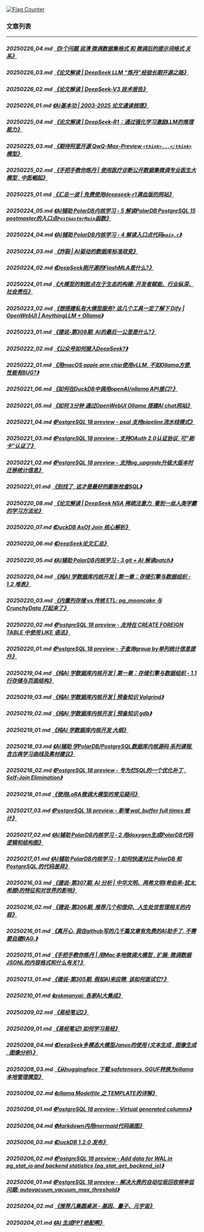 <a rel="nofollow" href="http://info.flagcounter.com/h9V1"  ><img src="http://s03.flagcounter.com/count/h9V1/bg_FFFFFF/txt_000000/border_CCCCCC/columns_2/maxflags_12/viewers_0/labels_0/pageviews_0/flags_0/"  alt="Flag Counter"  border="0"  ></a>  
  
### 文章列表  
----  
##### 20250226_04.md   [《9个问题 说清 微调数据集格式 和 微调后的提示词格式 关系》](20250226_04.md)  
##### 20250226_03.md   [《论文解读 | DeepSeek LLM “炼丹”经验长期开源之路》](20250226_03.md)  
##### 20250226_02.md   [《论文解读 | DeepSeek-V3 技术报告》](20250226_02.md)  
##### 20250226_01.md   [《AI基本功 | 2003-2025 论文通读梳理》](20250226_01.md)  
##### 20250225_04.md   [《论文解读 | DeepSeek-R1：通过强化学习激励LLM的推理能力》](20250225_04.md)  
##### 20250225_03.md   [《期待阿里开源 QwQ-Max-Preview `<think>...</think>` 模型》](20250225_03.md)  
##### 20250225_02.md   [《手把手教你炼丹 | 使用医疗诊断公开数据集微调专业医生大模型 , 中医崛起》](20250225_02.md)  
##### 20250225_01.md   [《汇总一波 | 免费使用deepseek-r1满血版的网站》](20250225_01.md)  
##### 20250224_05.md   [《AI辅助 PolarDB内核学习 - 5 解读PolarDB PostgreSQL 15 postmaster的入口点`PostmasterMain`函数》](20250224_05.md)  
##### 20250224_04.md   [《AI辅助 PolarDB内核学习 - 4 解读入口点代码`main.c`》](20250224_04.md)  
##### 20250224_03.md   [《炸裂 | AI驱动的数据库标准政变》](20250224_03.md)  
##### 20250224_02.md   [《DeepSeek刚开源的FlashMLA是什么?》](20250224_02.md)  
##### 20250224_01.md   [《大模型的制胜点在于生态的构建: 开发者赋能、行业纵深、社会责任》](20250224_01.md)  
##### 20250223_02.md   [《想搭建私有大模型服务? 这几个工具一定了解下 Dify | OpenWebUI | AnythingLLM + Ollama》](20250223_02.md)  
##### 20250223_01.md   [《德说-第308期, AI的最后一公里是什么?》](20250223_01.md)  
##### 20250222_02.md   [《公众号如何接入DeepSeek?》](20250222_02.md)  
##### 20250222_01.md   [《用macOS apple arm chip使用vLLM, 不如Ollama方便, 性能有BUG?》](20250222_01.md)  
##### 20250221_06.md   [《如何在DuckDB中调用openAI/ollama API接口?》](20250221_06.md)  
##### 20250221_05.md   [《如何 3分钟 通过OpenWebUI Ollama 搭建AI chat网站》](20250221_05.md)  
##### 20250221_04.md   [《PostgreSQL 18 preview - psql 支持pipeline流水线模式》](20250221_04.md)  
##### 20250221_03.md   [《PostgreSQL 18 preview - 支持OAuth 2.0认证协议, 可“刷卡”认证了》](20250221_03.md)  
##### 20250221_02.md   [《PostgreSQL 18 preview - 支持pg_upgrade升级大版本时迁移统计信息》](20250221_02.md)  
##### 20250221_01.md   [《别找了, 这才是最好的膨胀检查SQL》](20250221_01.md)  
##### 20250220_08.md   [《论文解读 | DeepSeek NSA 稀疏注意力, 看到一丝人类学霸的学习方法论》](20250220_08.md)  
##### 20250220_07.md   [《DuckDB AsOf Join 核心解析》](20250220_07.md)  
##### 20250220_06.md   [《DeepSeek论文汇总》](20250220_06.md)  
##### 20250220_05.md   [《AI辅助 PolarDB内核学习 - 3 git + AI 解读patch》](20250220_05.md)  
##### 20250220_04.md   [《纯AI 学数据库内核开发 | 第一章：存储引擎与数据组织 - 1.2 堆表》](20250220_04.md)  
##### 20250220_03.md   [《内置列存储 vs 传统 ETL: pg_mooncake 与 CrunchyData 打起来了》](20250220_03.md)  
##### 20250220_02.md   [《PostgreSQL 18 preview - 支持在 CREATE FOREIGN TABLE 中使用 LIKE 语法》](20250220_02.md)  
##### 20250220_01.md   [《PostgreSQL 18 preview - 子查询group by单列统计信息提升》](20250220_01.md)  
##### 20250219_04.md   [《纯AI 学数据库内核开发 | 第一章：存储引擎与数据组织 - 1.1 行存储与页面结构》](20250219_04.md)  
##### 20250219_03.md   [《纯AI 学数据库内核开发 | 预备知识 Valgrind》](20250219_03.md)  
##### 20250219_02.md   [《纯AI 学数据库内核开发 | 预备知识 gdb》](20250219_02.md)  
##### 20250219_01.md   [《纯AI 学数据库内核开发 大纲》](20250219_01.md)  
##### 20250218_03.md   [《AI辅助 学PolarDB/PostgreSQL数据库内核源码 系列课程, 含古典学习曲线及素材建议》](20250218_03.md)  
##### 20250218_02.md   [《PostgreSQL 18 preview - 专为烂SQL的一个优化补丁 , Self-Join Elimination》](20250218_02.md)  
##### 20250218_01.md   [《使用LoRA微调大模型的常见疑问》](20250218_01.md)  
##### 20250217_03.md   [《PostgreSQL 18 preview - 新增 wal_buffer full times 统计》](20250217_03.md)  
##### 20250217_02.md   [《AI辅助 PolarDB内核学习 - 2 用doxygen生成PolarDB代码逻辑和结构图》](20250217_02.md)  
##### 20250217_01.md   [《AI辅助 PolarDB内核学习 - 1 如何快速对比 PolarDB 和 PostgreSQL 的代码差异》](20250217_01.md)  
##### 20250216_03.md   [《德说-第307期, AI 分析 | 中华文明、两希文明(希伯来-犹太,希腊)的特征和对世界的影响》](20250216_03.md)  
##### 20250216_02.md   [《德说-第306期, 推荐几个和信仰、人生处世哲理相关的内容》](20250216_02.md)  
##### 20250216_01.md   [《真开心, 我在github写的几千篇文章有免费的AI助手了, 不需要自建RAG.》](20250216_01.md)  
##### 20250215_01.md   [《手把手教你炼丹 | 用Mac本地微调大模型 , 扩展: 微调数据JSONL的内容格式和什么有关?》](20250215_01.md)  
##### 20250213_01.md   [《德说-第305期, 假如AI来应聘, 该如何面试它?》](20250213_01.md)  
##### 20250210_01.md   [《askmanyai: 各家AI大集成》](20250210_01.md)  
##### 20250209_02.md   [《易经笔记2》](20250209_02.md)  
##### 20250209_01.md   [《易经笔记1 如何学习易经》](20250209_01.md)  
##### 20250208_04.md   [《DeepSeek多模态大模型Janus的使用 (文本生成 , 图像生成 , 图像分析)》](20250208_04.md)  
##### 20250208_03.md   [《从huggingface 下载 safetensors, GGUF转换为ollama本地管理模型》](20250208_03.md)  
##### 20250208_02.md   [《ollama Modelfile 之 TEMPLATE的详解》](20250208_02.md)  
##### 20250208_01.md   [《PostgreSQL 18 preview - Virtual generated columns》](20250208_01.md)  
##### 20250206_04.md   [《Markdown内用mermaid代码画图》](20250206_04.md)  
##### 20250206_03.md   [《DuckDB 1.2.0 发布》](20250206_03.md)  
##### 20250206_02.md   [《PostgreSQL 18 preview - Add data for WAL in pg_stat_io and backend statistics (pg_stat_get_backend_io)》](20250206_02.md)  
##### 20250206_01.md   [《PostgreSQL 18 preview - 解决大表的自动垃圾回收频率低问题: autovacuum_vacuum_max_threshold》](20250206_01.md)  
##### 20250204_02.md   [《推荐几集圆桌派 - 基因、量子、元宇宙》](20250204_02.md)  
##### 20250204_01.md   [《AI 生成PPT绝配啊》](20250204_01.md)  
